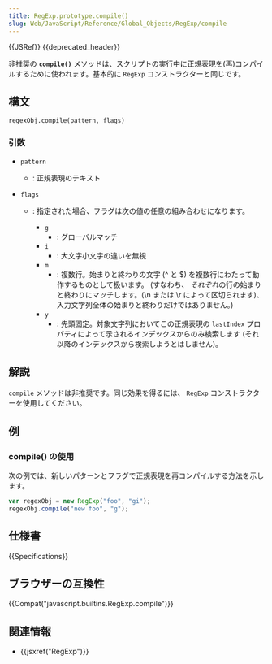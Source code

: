 ```yaml
---
title: RegExp.prototype.compile()
slug: Web/JavaScript/Reference/Global_Objects/RegExp/compile
---
```


{{JSRef}} {{deprecated_header}}

非推奨の **`compile()`** メソッドは、スクリプトの実行中に正規表現を(再)コンパイルするために使われます。基本的に `RegExp` コンストラクターと同じです。

## 構文

```
regexObj.compile(pattern, flags)
```

### 引数

- `pattern`
  - : 正規表現のテキスト
- `flags`

  - : 指定された場合、フラグは次の値の任意の組み合わせになります。

    - `g`
      - : グローバルマッチ
    - `i`
      - : 大文字小文字の違いを無視
    - `m`
      - : 複数行。始まりと終わりの文字 (^ と $) を複数行にわたって動作するものとして扱います。 (すなわち、 *それぞれ*の行の始まりと終わりにマッチします。(\n または \r によって区切られます)、入力文字列全体の始まりと終わりだけではありません。)
    - `y`
      - : 先頭固定。対象文字列においてこの正規表現の `lastIndex` プロパティによって示されるインデックスからのみ検索します (それ以降のインデックスから検索しようとはしません)。

## 解説

`compile` メソッドは非推奨です。同じ効果を得るには、 `RegExp` コンストラクターを使用してください。

## 例

### compile() の使用

次の例では、新しいパターンとフラグで正規表現を再コンパイルする方法を示します。

```js
var regexObj = new RegExp("foo", "gi");
regexObj.compile("new foo", "g");
```

## 仕様書

{{Specifications}}

## ブラウザーの互換性

{{Compat("javascript.builtins.RegExp.compile")}}

## 関連情報

- {{jsxref("RegExp")}}
